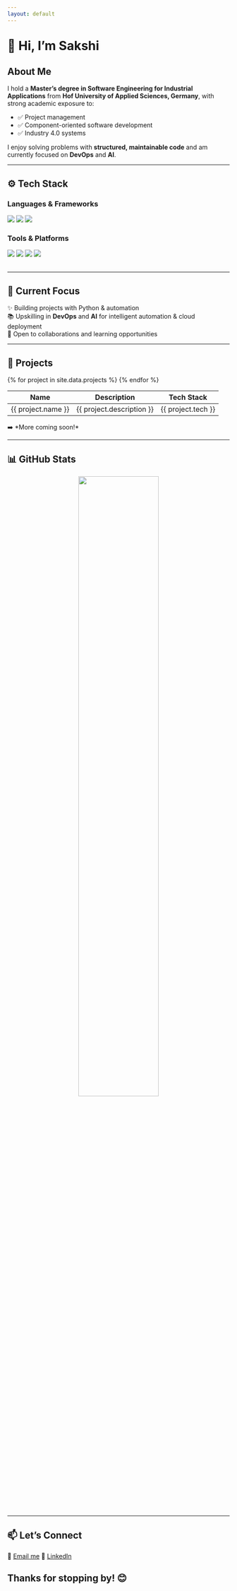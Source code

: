```yaml
---
layout: default
---
```


<h1 style="margin-top: 2rem;">👋 Hi, I’m Sakshi</h1>

## About Me

I hold a **Master’s degree in Software Engineering for Industrial Applications** from **Hof University of Applied Sciences, Germany**, with strong academic exposure to:

- ✅ Project management  
- ✅ Component-oriented software development  
- ✅ Industry 4.0 systems  

I enjoy solving problems with **structured, maintainable code** and am currently focused on **DevOps** and **AI**.

---

## ⚙️ Tech Stack

### Languages & Frameworks  
<div align="left">
  <img src="https://img.shields.io/badge/Python-3776AB?style=flat&logo=python&logoColor=white" />
  <img src="https://img.shields.io/badge/HTML5-E34F26?style=flat&logo=html5&logoColor=white" />
  <img src="https://img.shields.io/badge/CSS3-1572B6?style=flat&logo=css3&logoColor=white" />
</div>

### Tools & Platforms  
<div align="left">
  <img src="https://img.shields.io/badge/Git-F05032?style=flat&logo=git&logoColor=white" />
  <img src="https://img.shields.io/badge/GitHub-181717?style=flat&logo=github&logoColor=white" />
  <img src="https://img.shields.io/badge/VS%20Code-007ACC?style=flat&logo=visual-studio-code&logoColor=white" />
  <img src="https://img.shields.io/badge/Jira-0052CC?style=flat&logo=jira&logoColor=white" />
</div>
<br>

---
## 🚀 Current Focus

✨ Building projects with Python & automation  
📚 Upskilling in **DevOps** and **AI** for intelligent automation & cloud deployment  
🤝 Open to collaborations and learning opportunities

---
## 📂 Projects

<table>
  <thead>
    <tr><th>Name</th><th>Description</th><th>Tech Stack</th></tr>
  </thead>
  <tbody>
    {% for project in site.data.projects %}
    <tr>
      <td>{{ project.name }}</td>
      <td>{{ project.description }}</td>
      <td>{{ project.tech }}</td>
    </tr>
    {% endfor %}
  </tbody>
</table>
➡️ *More coming soon!*

---
## 📊 GitHub Stats

<p align="center">
  <img src="https://github-readme-stats.vercel.app/api?username=sjain2580&show_icons=true&theme=default&hide_title=true" width="60%" />
</p>

---
## 📫 Let’s Connect
📧 [Email me](mailto:sjain040395@gmail.com)
💼 [LinkedIn](https://www.linkedin.com/in/sjain04/)

## Thanks for stopping by! 😊 </p>
